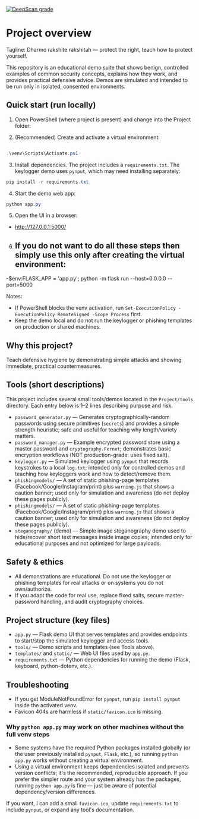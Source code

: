 <a href="https://deepscan.io/dashboard#view=project&tid=28285&pid=30508&bid=980808"><img src="https://deepscan.io/api/teams/28285/projects/30508/branches/980808/badge/grade.svg" alt="DeepScan grade"></a>

# Project overview

Tagline: Dharmo rakshite rakshitah — protect the right, teach how to protect yourself.

This repository is an educational demo suite that shows benign, controlled examples of common security concepts, explains how they work, and provides practical defensive advice. Demos are simulated and intended to be run only in isolated, consented environments.

## Quick start (run locally)

1. Open PowerShell (where project is present) and change into the Project folder:



2. (Recommended) Create and activate a virtual environment:

```powershell

.\venv\Scripts\Activate.ps1
```

3. Install dependencies. The project includes a `requirements.txt`. The keylogger demo uses `pynput`, which may need installing separately:

```powershell
pip install -r requirements.txt 
```

4. Start the demo web app:

```powershell
python app.py
```

5. Open the UI in a browser:

- http://127.0.0.1:5000/


6. ## If you do not want to do all these steps then simply use this only after creating the virtual environment:

-$env:FLASK_APP = 'app.py'; python -m flask run --host=0.0.0.0 --port=5000

Notes:
- If PowerShell blocks the venv activation, run `Set-ExecutionPolicy -ExecutionPolicy RemoteSigned -Scope Process` first.
- Keep the demo local and do not run the keylogger or phishing templates on production or shared machines.

## Why this project?

Teach defensive hygiene by demonstrating simple attacks and showing immediate, practical countermeasures.

## Tools (short descriptions)

This project includes several small tools/demos located in the `Project/tools` directory. Each entry below is 1–2 lines describing purpose and risk.

- `password_generator.py` — Generates cryptographically-random passwords using secure primitives (`secrets`) and provides a simple strength heuristic; safe and useful for teaching why length/variety matters.
- `password_manager.py` — Example encrypted password store using a master password and `cryptography.Fernet`; demonstrates basic encryption workflows (NOT production-grade: uses fixed salt).
- `keylogger.py` — Simulated keylogger using `pynput` that records keystrokes to a local `log.txt`; intended only for controlled demos and teaching how keyloggers work and how to detect/remove them.
- `phishingmodels/` — A set of static phishing-page templates (Facebook/Google/Instagram/print) plus `warning.js` that shows a caution banner; used only for simulation and awareness (do not deploy these pages publicly).
- `phishingmodels/` — A set of static phishing-page templates (Facebook/Google/Instagram/print) plus `warning.js` that shows a caution banner; used only for simulation and awareness (do not deploy these pages publicly).
- `steganography/` (demo) — Simple image steganography demo used to hide/recover short text messages inside image copies; intended only for educational purposes and not optimized for large payloads.

## Safety & ethics

- All demonstrations are educational. Do not use the keylogger or phishing templates for real attacks or on systems you do not own/authorize.
- If you adapt the code for real use, replace fixed salts, secure master-password handling, and audit cryptography choices.

## Project structure (key files)

- `app.py` — Flask demo UI that serves templates and provides endpoints to start/stop the simulated keylogger and access tools.
- `tools/` — Demo scripts and templates (see Tools above).
- `templates/` and `static/` — Web UI files used by `app.py`.
- `requirements.txt` — Python dependencies for running the demo (Flask, keyboard, python-dotenv, etc.).

## Troubleshooting

- If you get ModuleNotFoundError for `pynput`, run `pip install pynput` inside the activated venv.
- Favicon 404s are harmless if `static/favicon.ico` is missing.

### Why `python app.py` may work on other machines without the full venv steps

- Some systems have the required Python packages installed globally (or the user previously installed `pynput`, `Flask`, etc.), so running `python app.py` works without creating a virtual environment.
- Using a virtual environment keeps dependencies isolated and prevents version conflicts; it's the recommended, reproducible approach. If you prefer the simpler route and your system already has the packages, running `python app.py` is fine — just be aware of potential dependency/version differences.

If you want, I can add a small `favicon.ico`, update `requirements.txt` to include `pynput`, or expand any tool's documentation.
